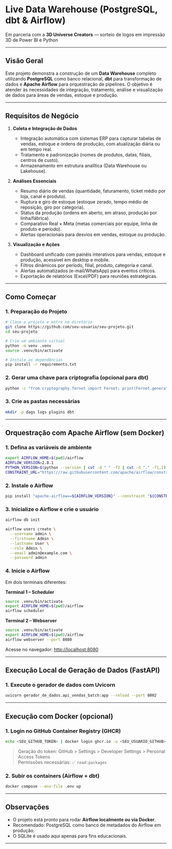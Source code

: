 
# Live Data Warehouse (PostgreSQL, dbt & Airflow)

Em parceria com a **3D Universe Creators** — sorteio de logos em impressão 3D de Power BI e Python

---

## Visão Geral

Este projeto demonstra a construção de um **Data Warehouse** completo utilizando **PostgreSQL** como banco relacional, **dbt** para transformação de dados e **Apache Airflow** para orquestração de pipelines. O objetivo é atender às necessidades de integração, tratamento, análise e visualização de dados para áreas de vendas, estoque e produção.

---

## Requisitos de Negócio

1. **Coleta e Integração de Dados**  
   - Integração automática com sistemas ERP para capturar tabelas de vendas, estoque e ordens de produção, com atualização diária ou em tempo real.  
   - Tratamento e padronização (nomes de produtos, datas, filiais, centros de custo).  
   - Armazenamento em estrutura analítica (Data Warehouse ou Lakehouse).

2. **Análises Essenciais**  
   - Resumo diário de vendas (quantidade, faturamento, ticket médio por loja, canal e produto).  
   - Ruptura e giro de estoque (estoque zerado, tempo médio de reposição, giro por categoria).  
   - Status da produção (ordens em aberto, em atraso, produção por linha/fábrica).  
   - Comparativo Real × Meta (metas comerciais por equipe, linha de produto e período).  
   - Alertas operacionais para desvios em vendas, estoque ou produção.

3. **Visualização e Ações**  
   - Dashboard unificado com painéis interativos para vendas, estoque e produção, acessível em desktop e mobile.  
   - Filtros dinâmicos por período, filial, produto, categoria e canal.  
   - Alertas automatizados (e-mail/WhatsApp) para eventos críticos.  
   - Exportação de relatórios (Excel/PDF) para reuniões estratégicas.

---

## Como Começar

### 1. Preparação do Projeto

```bash
# Clone o projeto e entre no diretório
git clone https://github.com/seu-usuario/seu-projeto.git
cd seu-projeto

# Crie um ambiente virtual
python -m venv .venv
source .venv/bin/activate

# Instale as dependências
pip install -r requirements.txt
```

### 2. Gerar uma chave para criptografia (opcional para dbt)

```bash
python -c "from cryptography.fernet import Fernet; print(Fernet.generate_key().decode())"
```

### 3. Crie as pastas necessárias

```bash
mkdir -p dags logs plugins dbt
```

---

## Orquestração com Apache Airflow (sem Docker)

### 1. Defina as variáveis de ambiente

```bash
export AIRFLOW_HOME=$(pwd)/airflow
AIRFLOW_VERSION=2.8.1
PYTHON_VERSION=$(python --version | cut -d " " -f2 | cut -d "." -f1,2)
CONSTRAINT_URL="https://raw.githubusercontent.com/apache/airflow/constraints-${AIRFLOW_VERSION}/constraints-${PYTHON_VERSION}.txt"
```

### 2. Instale o Airflow

```bash
pip install "apache-airflow==${AIRFLOW_VERSION}" --constraint "${CONSTRAINT_URL}"
```

### 3. Inicialize o Airflow e crie o usuário

```bash
airflow db init

airflow users create \
  --username admin \
  --firstname Admin \
  --lastname User \
  --role Admin \
  --email admin@example.com \
  --password admin
```

### 4. Inicie o Airflow

Em dois terminais diferentes:

**Terminal 1 – Scheduler**
```bash
source .venv/bin/activate
export AIRFLOW_HOME=$(pwd)/airflow
airflow scheduler
```

**Terminal 2 – Webserver**
```bash
source .venv/bin/activate
export AIRFLOW_HOME=$(pwd)/airflow
airflow webserver --port 8080
```

Acesse no navegador: [http://localhost:8080](http://localhost:8080)

---

## Execução Local de Geração de Dados (FastAPI)

### 1. Execute o gerador de dados com Uvicorn

```bash
uvicorn gerador_de_dados.api_vendas_batch:app --reload --port 8002
```

---

## Execução com Docker (opcional)

### 1. Login no GitHub Container Registry (GHCR)

```bash
echo <SEU_GITHUB_TOKEN> | docker login ghcr.io -u <SEU_USUARIO_GITHUB> --password-stdin
```

> Geração do token: GitHub > Settings > Developer Settings > Personal Access Tokens  
> Permissões necessárias: ✅ `read:packages`

### 2. Subir os containers (Airflow + dbt)

```bash
docker compose --env-file .env up
```

---

## Observações

- O projeto está pronto para rodar **Airflow localmente ou via Docker**.
- Recomendado: PostgreSQL como banco de metadados do Airflow em produção.
- O SQLite é usado aqui apenas para fins educacionais.

---
